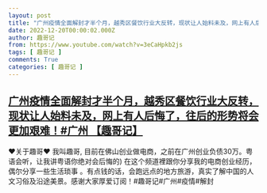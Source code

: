 ```yaml
---
layout: post
title: "广州疫情全面解封才半个月，越秀区餐饮行业大反转，现状让人始料未及，网上有人后悔了，往后的形势将会更加艰难！#广州 【趣哥记】"
date: 2022-12-20T00:00:02.000Z
author: 趣哥记
from: https://www.youtube.com/watch?v=3eCaHpkb2js
tags: [ 趣哥记 ]
comments: True
categories: [ 趣哥记 ]
---
```

<!--1671494402000-->
[广州疫情全面解封才半个月，越秀区餐饮行业大反转，现状让人始料未及，网上有人后悔了，往后的形势将会更加艰难！#广州 【趣哥记】](https://www.youtube.com/watch?v=3eCaHpkb2js)
------

<div>
♥关于趣哥♥ 我叫趣哥,  目前在佛山创业做电商，之前在广州创业负债30万。粤语会听，让我讲粤语你绝对会后悔的) 在这个频道裡跟你分享我的电商创业经历，偶尔分享一些生活琐事 。有点钱的话，会跑远点的地方旅游，真实了解中国的人文习俗及沿途美景。感谢大家厚爱订阅！#趣哥记#广州#疫情#解封
</div>
